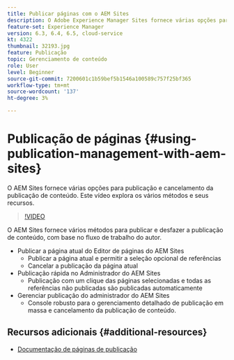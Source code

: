 ```yaml
---
title: Publicar páginas com o AEM Sites
description: O Adobe Experience Manager Sites fornece várias opções para publicação e cancelamento da publicação de conteúdo. Este vídeo explora os vários métodos e seus recursos.
feature-set: Experience Manager
version: 6.3, 6.4, 6.5, cloud-service
kt: 4322
thumbnail: 32193.jpg
feature: Publicação
topic: Gerenciamento de conteúdo
role: User
level: Beginner
source-git-commit: 7200601c1b59bef5b1546a100589c757f25bf365
workflow-type: tm+mt
source-wordcount: '137'
ht-degree: 3%

---
```



# Publicação de páginas {#using-publication-management-with-aem-sites}

O AEM Sites fornece várias opções para publicação e cancelamento da publicação de conteúdo. Este vídeo explora os vários métodos e seus recursos.

>[!VIDEO](https://video.tv.adobe.com/v/32193?quality=12&learn=on)

O AEM Sites fornece vários métodos para publicar e desfazer a publicação de conteúdo, com base no fluxo de trabalho do autor.

* Publicar a página atual do Editor de páginas do AEM Sites
   * Publicar a página atual e permitir a seleção opcional de referências
   * Cancelar a publicação da página atual
* Publicação rápida no Administrador do AEM Sites
   * Publicação com um clique das páginas selecionadas e todas as referências não publicadas são publicadas automaticamente
* Gerenciar publicação do administrador do AEM Sites
   * Console robusto para o gerenciamento detalhado de publicação em massa e cancelamento da publicação de conteúdo.

## Recursos adicionais {#additional-resources}

* [Documentação de páginas de publicação](https://experienceleague.adobe.com/docs/experience-manager-65/authoring/authoring/publishing-pages.html)
